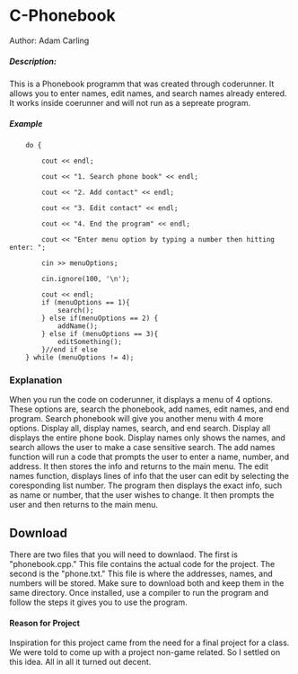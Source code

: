 # C-Phonebook
Author: Adam Carling

##### Description: 
This is a Phonebook programm that was created through coderunner. It allows you to enter names, edit names, and search names already entered. It works inside coerunner and will not run as a sepreate program. 
##### Example
 
 		do {
			
			cout << endl;
			
			cout << "1. Search phone book" << endl;
			
			cout << "2. Add contact" << endl;
			
			cout << "3. Edit contact" << endl;
			
			cout << "4. End the program" << endl;
			
			cout << "Enter menu option by typing a number then hitting enter: ";
			
			cin >> menuOptions;
			
			cin.ignore(100, '\n');
			
			cout << endl;
			if (menuOptions == 1){
				search();
			} else if(menuOptions == 2) {
				addName();
			} else if (menuOptions == 3){
				editSomething();
			}//end if else
		} while (menuOptions != 4);

### Explanation 
When you run the code on coderunner, it displays a menu of 4 options. These options are, search the phonebook, add names, edit names, and end program. Search phonebook will give you another menu with 4 more options. Display all, display names, search, and end search. Display all displays the entire phone book. Display names only shows the names, and search allows the user to make a case sensitive search. 
  The add names function will run a code that prompts the user to enter a name, number, and address. It then stores the info and returns to the main menu. 
   The edit names function, displays lines of info that the user can edit by selecting the coresponding list number. The program then displays the exact info, such as name or number, that the user wishes to change. It then prompts the user and then returns to the main menu. 

## Download
 There are two files that you will need to downlaod. The first is "phonebook.cpp." This file contains the actual code for the project. The second is the "phone.txt." This file is where the addresses, names, and numbers will be stored. Make sure to download both and keep them in the same directory. Once installed, use a compiler to run the program and follow the steps it gives you to use the program. 

#### Reason for Project
Inspiration for this project came from the need for a final project for a class. We were told to come up with a project non-game related. So I settled on this idea. All in all it turned out decent. 


